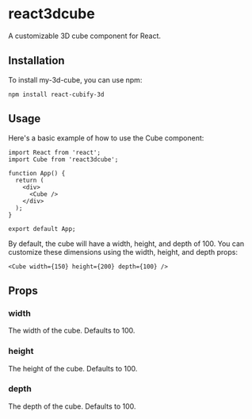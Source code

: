 # react3dcube
A customizable 3D cube component for React.

## Installation
To install my-3d-cube, you can use npm:

```
npm install react-cubify-3d
```

## Usage
Here's a basic example of how to use the Cube component:

```
import React from 'react';
import Cube from 'react3dcube';

function App() {
  return (
    <div>
      <Cube />
    </div>
  );
}

export default App;
```

By default, the cube will have a width, height, and depth of 100. You can customize these dimensions using the width, height, and depth props:

```
<Cube width={150} height={200} depth={100} />
```

## Props
### width
The width of the cube. Defaults to 100.
### height
The height of the cube. Defaults to 100.
### depth
The depth of the cube. Defaults to 100.
